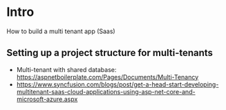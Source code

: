 # Intro
How to build a multi tenant app (Saas)

## Setting up a project structure for multi-tenants
- Multi-tenant with shared database: https://aspnetboilerplate.com/Pages/Documents/Multi-Tenancy
- https://www.syncfusion.com/blogs/post/get-a-head-start-developing-multitenant-saas-cloud-applications-using-asp-net-core-and-microsoft-azure.aspx